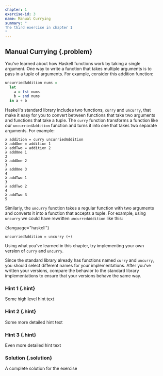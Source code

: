 ```yaml
---
chapter: 1
exercise-id: 3
name: Manual Currying
summary: "
The third exercise in chapter 1
"
---
```


## Manual Currying {.problem}
You've learned about how Haskell functions work by taking a single argument. One
way to write a function that takes multiple arguments is to pass in a tuple of
arguments. For example, consider this addition function:

```haskell
uncurriedAddition nums =
  let
    a = fst nums
    b = snd nums
  in a + b
```

Haskell's standard library includes two functions,
`curry` and `uncurry`, that make
it easy for you to convert between functions that take two arguments and
functions that take a tuple. The `curry` function
transforms a function like our `uncurriedAddition`
function and turns it into one that takes two separate arguments. For example:

```
λ addition = curry uncurriedAddition
λ addOne = addition 1
λ addTwo = addition 2
λ addOne 1
2
λ addOne 2
3
λ addOne 3
4
λ addTwo 1
3
λ addTwo 2
4
λ addTwo 3
5
```

Similarly, the `uncurry` function takes a regular
function with two arguments and converts it into a function that accepts a
tuple. For example, using `uncurry` we could have
rewritten `uncurredAddition` like this:

{:language="haskell"}
~~~
uncurriedAddition = uncurry (+)
~~~

Using what you've learned in this chapter, try implementing your own version of
`curry` and `uncurry`.

Since the standard library already has functions named
`curry` and `uncurry`, you should
select different names for your implementations. After you've written your
versions, compare the behavior to the standard library implementations to ensure
that your versions behave the same way.

### Hint 1 {.hint}

Some high level hint text

### Hint 2 {.hint}

Some more detailed hint text

### Hint 3 {.hint}

Even more detailed hint text

### Solution {.solution}

A complete solution for the exercise
